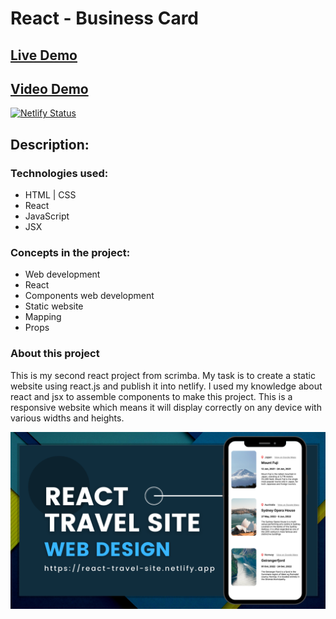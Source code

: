 # React - Business Card
## [Live Demo](https://react-travel-site.netlify.app/)
## [Video Demo](https://youtu.be/eipM1smJBEU)
[![Netlify Status](https://api.netlify.com/api/v1/badges/e41df579-3605-49d1-be91-5a0948275fee/deploy-status)](https://app.netlify.com/sites/react-travel-site/deploys)



## **Description:**

### Technologies used:

- HTML | CSS
- React 
- JavaScript
- JSX

### Concepts in the project:

- Web development
- React
- Components web development
- Static website
- Mapping
- Props

### About this project

This is my second react project from scrimba. My task is to create a static website using react.js and publish it into netlify. I used my knowledge about react and jsx to assemble components to make this project. This is a responsive website which means it will display correctly on any device with various widths and heights.

![preview img](/preview.png)
